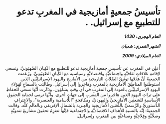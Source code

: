 <h1 dir="rtl">تأسيسُ جمعيةٍ أمازيجية في المغربِ تدعو للتطبيعِ مع إسرائيل. .</h1>

<h5 dir="rtl">العام الهجري:  1430

الشهر القمري: شعبان

العام الميلادي: 2009</h5>

<p dir="rtl">أُعلِن في المغرِب عن تأسيسِ جمعية أمازيجية تدعو للتطبيعِ مع الكِيان الصِّهيَونيِّ، وتسعى لإقامةِ عَلاقاتٍ ثقافيَّةٍ واجتماعيَّةٍ واقتصاديَّةٍ وسياسية مع الكِيانِ الصِّهيَونِيِّ. وزَعَمت الجمعيةُ أنَّ هدَفَها توثيقُ الصِّلاتِ التاريخيةِ بين الأمازيج واليهود الإسرائيلِيِّين الذين استوطَنوا المناطِقَ الأمازيجية بالمغربِ وهاجَروا إلى إسرائيل. وطالَبَت بالسماحِ لهَؤلاءِ اليهودِ الإسرائيلِيِّين بالعودة إلى المغربِ في أي وقتٍ يشاؤون. وذَكَرت أنَّها تسعى للحفاظِ على تراثِ اليهودِ الذين هاجَروا من المغربِ إلى جهاتٍ أخرى، وأنَّها ترمي لحمايةِ الحقوقِ الأساسيةِ للشعبَين الأمازيجيِّ واليهوديِّ، ومكافحةِ "اللَّاسامية والعنصرية"، والاعترافِ الدُّستوريِّ والرَّسميِّ باللُّغَتين الأمازيجية والعِبرية بالشمالِ الإفريقي وبالعالَمِ كلِّه. وقالت الجمعيةُ: إنَّه بالنسبةِ للأهدافِ الاقتصاديَّةِ والاجتماعية فإنَّها تعتزِمُ تحقيقَ مشاريعَ تنمويَّةٍ وصحِّيَّةٍ وفِلاحِيَّةٍ وصناعيَّةٍ بين المغربِ وإسرائيلَ.</p></br>
